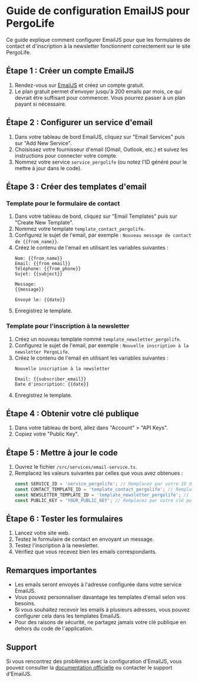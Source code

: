 # Guide de configuration EmailJS pour PergoLife

Ce guide explique comment configurer EmailJS pour que les formulaires de contact et d'inscription à la newsletter fonctionnent correctement sur le site PergoLife.

## Étape 1 : Créer un compte EmailJS

1. Rendez-vous sur [EmailJS](https://www.emailjs.com/) et créez un compte gratuit.
2. Le plan gratuit permet d'envoyer jusqu'à 200 emails par mois, ce qui devrait être suffisant pour commencer. Vous pourrez passer à un plan payant si nécessaire.

## Étape 2 : Configurer un service d'email

1. Dans votre tableau de bord EmailJS, cliquez sur "Email Services" puis sur "Add New Service".
2. Choisissez votre fournisseur d'email (Gmail, Outlook, etc.) et suivez les instructions pour connecter votre compte.
3. Nommez votre service `service_pergolife` (ou notez l'ID généré pour le mettre à jour dans le code).

## Étape 3 : Créer des templates d'email

### Template pour le formulaire de contact

1. Dans votre tableau de bord, cliquez sur "Email Templates" puis sur "Create New Template".
2. Nommez votre template `template_contact_pergolife`.
3. Configurez le sujet de l'email, par exemple : `Nouveau message de contact de {{from_name}}`.
4. Créez le contenu de l'email en utilisant les variables suivantes :
   ```
   Nom: {{from_name}}
   Email: {{from_email}}
   Téléphone: {{from_phone}}
   Sujet: {{subject}}
   
   Message:
   {{message}}
   
   Envoyé le: {{date}}
   ```
5. Enregistrez le template.

### Template pour l'inscription à la newsletter

1. Créez un nouveau template nommé `template_newsletter_pergolife`.
2. Configurez le sujet de l'email, par exemple : `Nouvelle inscription à la newsletter PergoLife`.
3. Créez le contenu de l'email en utilisant les variables suivantes :
   ```
   Nouvelle inscription à la newsletter
   
   Email: {{subscriber_email}}
   Date d'inscription: {{date}}
   ```
4. Enregistrez le template.

## Étape 4 : Obtenir votre clé publique

1. Dans votre tableau de bord, allez dans "Account" > "API Keys".
2. Copiez votre "Public Key".

## Étape 5 : Mettre à jour le code

1. Ouvrez le fichier `/src/services/email-service.ts`.
2. Remplacez les valeurs suivantes par celles que vous avez obtenues :
   ```typescript
   const SERVICE_ID = 'service_pergolife'; // Remplacez par votre ID de service
   const CONTACT_TEMPLATE_ID = 'template_contact_pergolife'; // Remplacez par votre ID de template de contact
   const NEWSLETTER_TEMPLATE_ID = 'template_newsletter_pergolife'; // Remplacez par votre ID de template de newsletter
   const PUBLIC_KEY = 'YOUR_PUBLIC_KEY'; // Remplacez par votre clé publique
   ```

## Étape 6 : Tester les formulaires

1. Lancez votre site web.
2. Testez le formulaire de contact en envoyant un message.
3. Testez l'inscription à la newsletter.
4. Vérifiez que vous recevez bien les emails correspondants.

## Remarques importantes

- Les emails seront envoyés à l'adresse configurée dans votre service EmailJS.
- Vous pouvez personnaliser davantage les templates d'email selon vos besoins.
- Si vous souhaitez recevoir les emails à plusieurs adresses, vous pouvez configurer cela dans les templates EmailJS.
- Pour des raisons de sécurité, ne partagez jamais votre clé publique en dehors du code de l'application.

## Support

Si vous rencontrez des problèmes avec la configuration d'EmailJS, vous pouvez consulter la [documentation officielle](https://www.emailjs.com/docs/) ou contacter le support d'EmailJS.
